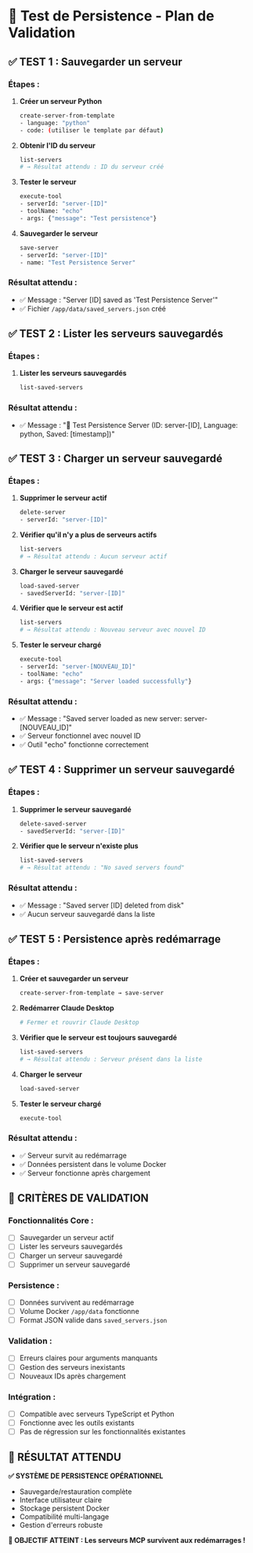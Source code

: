 # 🧪 Test de Persistence - Plan de Validation

## ✅ **TEST 1 : Sauvegarder un serveur**

### Étapes :
1. **Créer un serveur Python**
   ```bash
   create-server-from-template
   - language: "python"
   - code: (utiliser le template par défaut)
   ```

2. **Obtenir l'ID du serveur**
   ```bash
   list-servers
   # → Résultat attendu : ID du serveur créé
   ```

3. **Tester le serveur**
   ```bash
   execute-tool
   - serverId: "server-[ID]"
   - toolName: "echo"
   - args: {"message": "Test persistence"}
   ```

4. **Sauvegarder le serveur**
   ```bash
   save-server
   - serverId: "server-[ID]"
   - name: "Test Persistence Server"
   ```

### Résultat attendu :
- ✅ Message : "Server [ID] saved as 'Test Persistence Server'"
- ✅ Fichier `/app/data/saved_servers.json` créé

## ✅ **TEST 2 : Lister les serveurs sauvegardés**

### Étapes :
1. **Lister les serveurs sauvegardés**
   ```bash
   list-saved-servers
   ```

### Résultat attendu :
- ✅ Message : "📄 Test Persistence Server (ID: server-[ID], Language: python, Saved: [timestamp])"

## ✅ **TEST 3 : Charger un serveur sauvegardé**

### Étapes :
1. **Supprimer le serveur actif**
   ```bash
   delete-server
   - serverId: "server-[ID]"
   ```

2. **Vérifier qu'il n'y a plus de serveurs actifs**
   ```bash
   list-servers
   # → Résultat attendu : Aucun serveur actif
   ```

3. **Charger le serveur sauvegardé**
   ```bash
   load-saved-server
   - savedServerId: "server-[ID]"
   ```

4. **Vérifier que le serveur est actif**
   ```bash
   list-servers
   # → Résultat attendu : Nouveau serveur avec nouvel ID
   ```

5. **Tester le serveur chargé**
   ```bash
   execute-tool
   - serverId: "server-[NOUVEAU_ID]"
   - toolName: "echo"
   - args: {"message": "Server loaded successfully"}
   ```

### Résultat attendu :
- ✅ Message : "Saved server loaded as new server: server-[NOUVEAU_ID]"
- ✅ Serveur fonctionnel avec nouvel ID
- ✅ Outil "echo" fonctionne correctement

## ✅ **TEST 4 : Supprimer un serveur sauvegardé**

### Étapes :
1. **Supprimer le serveur sauvegardé**
   ```bash
   delete-saved-server
   - savedServerId: "server-[ID]"
   ```

2. **Vérifier que le serveur n'existe plus**
   ```bash
   list-saved-servers
   # → Résultat attendu : "No saved servers found"
   ```

### Résultat attendu :
- ✅ Message : "Saved server [ID] deleted from disk"
- ✅ Aucun serveur sauvegardé dans la liste

## ✅ **TEST 5 : Persistence après redémarrage**

### Étapes :
1. **Créer et sauvegarder un serveur**
   ```bash
   create-server-from-template → save-server
   ```

2. **Redémarrer Claude Desktop**
   ```bash
   # Fermer et rouvrir Claude Desktop
   ```

3. **Vérifier que le serveur est toujours sauvegardé**
   ```bash
   list-saved-servers
   # → Résultat attendu : Serveur présent dans la liste
   ```

4. **Charger le serveur**
   ```bash
   load-saved-server
   ```

5. **Tester le serveur chargé**
   ```bash
   execute-tool
   ```

### Résultat attendu :
- ✅ Serveur survit au redémarrage
- ✅ Données persistent dans le volume Docker
- ✅ Serveur fonctionne après chargement

## 🎯 **CRITÈRES DE VALIDATION**

### **Fonctionnalités Core :**
- [ ] Sauvegarder un serveur actif
- [ ] Lister les serveurs sauvegardés
- [ ] Charger un serveur sauvegardé
- [ ] Supprimer un serveur sauvegardé

### **Persistence :**
- [ ] Données survivent au redémarrage
- [ ] Volume Docker `/app/data` fonctionne
- [ ] Format JSON valide dans `saved_servers.json`

### **Validation :**
- [ ] Erreurs claires pour arguments manquants
- [ ] Gestion des serveurs inexistants
- [ ] Nouveaux IDs après chargement

### **Intégration :**
- [ ] Compatible avec serveurs TypeScript et Python
- [ ] Fonctionne avec les outils existants
- [ ] Pas de régression sur les fonctionnalités existantes

## 🚀 **RÉSULTAT ATTENDU**

**✅ SYSTÈME DE PERSISTENCE OPÉRATIONNEL**
- Sauvegarde/restauration complète
- Interface utilisateur claire
- Stockage persistent Docker
- Compatibilité multi-langage
- Gestion d'erreurs robuste

**🎯 OBJECTIF ATTEINT : Les serveurs MCP survivent aux redémarrages !** 